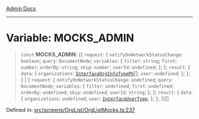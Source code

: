 [Admin Docs](/)

***

# Variable: MOCKS\_ADMIN

> `const` **MOCKS\_ADMIN**: (\{ `request`: \{ `notifyOnNetworkStatusChange`: `boolean`; `query`: `DocumentNode`; `variables`: \{ `filter`: `string`; `first`: `number`; `orderBy`: `string`; `skip`: `number`; `userId`: `undefined`; \}; \}; `result`: \{ `data`: \{ `organizations`: [`InterfaceOrgInfoTypePG`](../../../../utils/interfaces/interfaces/InterfaceOrgInfoTypePG.md)[]; `user`: `undefined`; \}; \}; \} \| \{ `request`: \{ `notifyOnNetworkStatusChange`: `undefined`; `query`: `DocumentNode`; `variables`: \{ `filter`: `undefined`; `first`: `undefined`; `orderBy`: `undefined`; `skip`: `undefined`; `userId`: `string`; \}; \}; `result`: \{ `data`: \{ `organizations`: `undefined`; `user`: [`InterfaceUserType`](../../../../utils/interfaces/interfaces/InterfaceUserType.md); \}; \}; \})[]

Defined in: [src/screens/OrgList/OrgListMocks.ts:237](https://github.com/PalisadoesFoundation/talawa-admin/blob/main/src/screens/OrgList/OrgListMocks.ts#L237)
